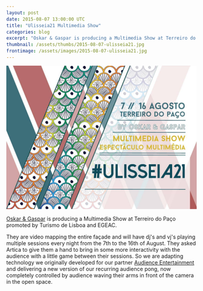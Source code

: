 ```yaml
---
layout: post
date: 2015-08-07 13:00:00 UTC
title: "Ulisseia21 Multimedia Show"
categories: blog
excerpt: "Oskar & Gaspar is producing a Multimedia Show at Terreiro do Paço promoted by Turismo de Lisboa and EGEAC. They asked Artica to give them a hand to bring in some more interactivity with the audience."
thumbnail: /assets/thumbs/2015-08-07-ulisseia21.jpg
frontimage: /assets/images/2015-08-07-ulisseia21.jpg
---
```


![](/assets/images/2015-08-07-ulisseia21.jpg)

[Oskar & Gaspar][1] is producing a Multimedia Show at Terreiro do Paço promoted by Turismo de Lisboa and EGEAC.

They are video mapping the entire façade and will have dj's and vj's playing multiple sessions every night from the 7th to the 16th of August. They asked Artica to give them a hand to bring in some more interactivity with the audience with a little game between their sessions. So we are adapting technology we originally developed for our partner [Audience Entertainment][2] and delivering a new version of our recurring audience pong, now completely controlled by audience waving their arms in front of the camera in the open space.

[1]: http://www.oskar-gaspar.com/
[2]: http://www.audienceentertainment.com/
